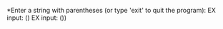 *Enter a string with parentheses (or type 'exit' to quit the program): 
EX input: () 
EX input: ())
